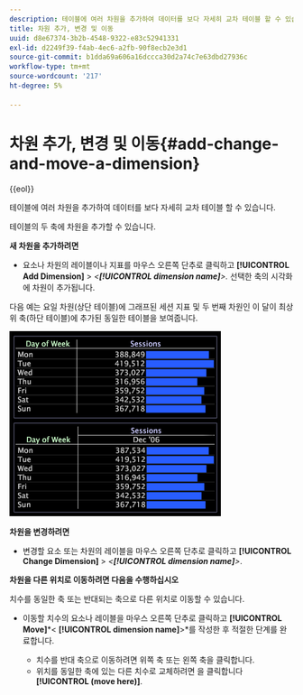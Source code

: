 ```yaml
---
description: 테이블에 여러 차원을 추가하여 데이터를 보다 자세히 교차 테이블 할 수 있습니다.
title: 차원 추가, 변경 및 이동
uuid: d8e67374-3b2b-4548-9322-e83c52941331
exl-id: d2249f39-f4ab-4ec6-a2fb-90f8ecb2e3d1
source-git-commit: b1dda69a606a16dccca30d2a74c7e63dbd27936c
workflow-type: tm+mt
source-wordcount: '217'
ht-degree: 5%

---
```


# 차원 추가, 변경 및 이동{#add-change-and-move-a-dimension}

{{eol}}

테이블에 여러 차원을 추가하여 데이터를 보다 자세히 교차 테이블 할 수 있습니다.

테이블의 두 축에 차원을 추가할 수 있습니다.

**새 차원을 추가하려면**

* 요소나 차원의 레이블이나 지표를 마우스 오른쪽 단추로 클릭하고 **[!UICONTROL Add Dimension]** > *&lt;**[!UICONTROL dimension name]**>.* 선택한 축의 시각화에 차원이 추가됩니다.

다음 예는 요일 차원(상단 테이블)에 그래프된 세션 지표 및 두 번째 차원인 이 달이 최상위 축(하단 테이블)에 추가된 동일한 테이블을 보여줍니다.

![](assets/vis_Table_CrossTab.png)

**차원을 변경하려면**

* 변경할 요소 또는 차원의 레이블을 마우스 오른쪽 단추로 클릭하고 **[!UICONTROL Change Dimension]** > *&lt;**[!UICONTROL dimension name]**>*.

**차원을 다른 위치로 이동하려면 다음을 수행하십시오**

치수를 동일한 축 또는 반대되는 축으로 다른 위치로 이동할 수 있습니다.

* 이동할 치수의 요소나 레이블을 마우스 오른쪽 단추로 클릭하고 **[!UICONTROL Move]***&lt; **[!UICONTROL dimension name]**>*를 작성한 후 적절한 단계를 완료합니다.

   * 치수를 반대 축으로 이동하려면 위쪽 축 또는 왼쪽 축을 클릭합니다.
   * 위치를 동일한 축에 있는 다른 치수로 교체하려면 을 클릭합니다 **[!UICONTROL (move here)]**.
